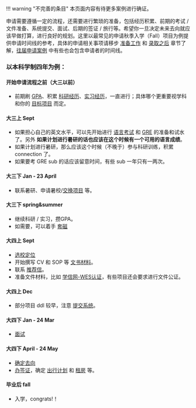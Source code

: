 !!! warning "不完善的条目"
    本页面内容有待更多案例进行确证。

申请需要遵循一定的流程，还需要进行繁琐的准备，包括经历积累、前期的考试 / 文件准备、系统提交、面试、后期的签证 / 旅行等。希望你一旦决定未来去向就应该早做打算，进行良好的规划。这里以最常见的申请秋季入学（Fall）项目为例提供申请时间线的参考，具体的申请相关事项请移步 [准备工作](../../prepare/) 和 [录取之后](../../afterad) 章节了解，[往届申请案例](../../cases) 中有些也会包含申请者的时间线。

### 以本科学制四年为例：

#### 开始申请流程之前（大三以前）
- 前期刷 [GPA](../../prepare/exam/#gpa)、积累 [科研经历](../../prepare/experience/research)、[实习经历](../../prepare/experience/intern)，一直进行；具体哪个更重要视学科和你的 [目标项目](../master_phd/) 而定。

#### 大三上 Sept
- 如果担心自己的英文水平，可以先开始进行 [语言考试](../../prepare/exam/#21) 和 [GRE](../../prepare/exam/#22-gregmat) 的准备和试水了。另外 **如果计划进行暑研的话也应该在这个时候有一个可用的语言成绩**。
- 如果计划进行暑研，那么应该这个时候（不晚于）参与科研训练，积累 connection 了。
- 如果要考 GRE sub 的话应该留意时间，有些 sub 一年只有一两次。

#### 大三下 Jan - 23 April
- 联系暑研、申请暑校/[交换项目](../../prepare/experience/exchange/) 等。

#### 大三下 spring&summer
- 继续科研 / 实习，攒GPA。
- 如需要，可以着手 [套磁](../../prepare/selection/touch/)

#### 大四上 Sept
- [选校定位](../../prepare/selection/)
- 开始撰写 CV 和 SOP 等 [文书材料](../../prepare/material/)。
- 联系 [推荐信](../../prepare/rl/)。
- 准备文件材料，比如 [学信网-WES认证](../../prepare/ehlp/chsi)，有些项目还会要求进行文件公证。

####  大四上 Dec
- 部分项目 ddl 较早，注意 [提交系统](../../prepare/onlinesystem/)。

#### 大四下 Jan - 24 Mar
- [面试](../../prepare/interview/)

#### 大四下 April - 24 May
- [确定去向](../../afterad/compare/)
- [办签证](../../afterad/visa/)，确定 [出行计划](../../afterad/travel/) 和 [租房](../../afterad/rent/) 等。

#### 毕业后 fall
- 入学，congrats!！
